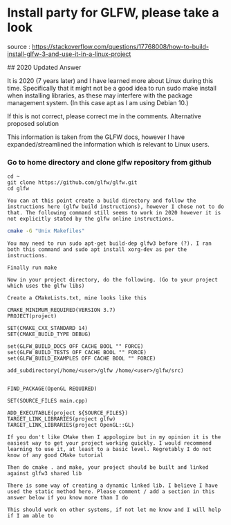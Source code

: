 # Install party for GLFW, please take a look

source : https://stackoverflow.com/questions/17768008/how-to-build-install-glfw-3-and-use-it-in-a-linux-project

## 2020 Updated Answer

It is 2020 (7 years later) and I have learned more about Linux during this time. Specifically that it might not be a good idea to run sudo make install when installing libraries, as these may interfere with the package management system. (In this case apt as I am using Debian 10.)

If this is not correct, please correct me in the comments.
Alternative proposed solution

This information is taken from the GLFW docs, however I have expanded/streamlined the information which is relevant to Linux users.

### Go to home directory and clone glfw repository from github

```ash
cd ~
git clone https://github.com/glfw/glfw.git
cd glfw
```

    You can at this point create a build directory and follow the instructions here (glfw build instructions), however I chose not to do that. The following command still seems to work in 2020 however it is not explicitly stated by the glfw online instructions.

```bash
cmake -G "Unix Makefiles"
```

    You may need to run sudo apt-get build-dep glfw3 before (?). I ran both this command and sudo apt install xorg-dev as per the instructions.

    Finally run make

    Now in your project directory, do the following. (Go to your project which uses the glfw libs)

    Create a CMakeLists.txt, mine looks like this

```
CMAKE_MINIMUM_REQUIRED(VERSION 3.7)
PROJECT(project)

SET(CMAKE_CXX_STANDARD 14)
SET(CMAKE_BUILD_TYPE DEBUG)

set(GLFW_BUILD_DOCS OFF CACHE BOOL "" FORCE)
set(GLFW_BUILD_TESTS OFF CACHE BOOL "" FORCE)
set(GLFW_BUILD_EXAMPLES OFF CACHE BOOL "" FORCE)

add_subdirectory(/home/<user>/glfw /home/<user>/glfw/src)


FIND_PACKAGE(OpenGL REQUIRED)

SET(SOURCE_FILES main.cpp)

ADD_EXECUTABLE(project ${SOURCE_FILES})
TARGET_LINK_LIBRARIES(project glfw)
TARGET_LINK_LIBRARIES(project OpenGL::GL)
```

    If you don't like CMake then I appologize but in my opinion it is the easiest way to get your project working quickly. I would recommend learning to use it, at least to a basic level. Regretably I do not know of any good CMake tutorial

    Then do cmake . and make, your project should be built and linked against glfw3 shared lib

    There is some way of creating a dynamic linked lib. I believe I have used the static method here. Please comment / add a section in this answer below if you know more than I do

    This should work on other systems, if not let me know and I will help if I am able to

